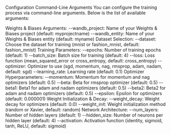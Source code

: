 Configuration
Command-Line Arguments
You can configure the training process via command-line arguments. Below is the list of available arguments:

Weights & Biases Arguments:
--wandb_project: Name of your Weights & Biases project (default: myprojectname)
--wandb_entity: Name of your Weights & Biases entity (default: myname)
Dataset Selection:
--dataset: Choose the dataset for training (mnist or fashion_mnist, default: fashion_mnist)
Training Parameters:
--epochs: Number of training epochs (default: 1)
--batch_size: Batch size for training (default: 4)
--loss: Loss function (mean_squared_error or cross_entropy, default: cross_entropy)
--optimizer: Optimizer to use (sgd, momentum, nag, rmsprop, adam, nadam, default: sgd)
--learning_rate: Learning rate (default: 0.1)
Optimizer Hyperparameters:
--momentum: Momentum for momentum and nag optimizers (default: 0.5)
--beta: Beta for rmsprop optimizer (default: 0.5)
--beta1: Beta1 for adam and nadam optimizers (default: 0.5)
--beta2: Beta2 for adam and nadam optimizers (default: 0.5)
--epsilon: Epsilon for optimizers (default: 0.000001)
Weight Initialization & Decay:
--weight_decay: Weight decay for optimizers (default: 0.0)
--weight_init: Weight initialization method (random or Xavier, default: random)
Network Architecture:
--num_layers: Number of hidden layers (default: 1)
--hidden_size: Number of neurons per hidden layer (default: 4)
--activation: Activation function (identity, sigmoid, tanh, ReLU, default: sigmoid)
